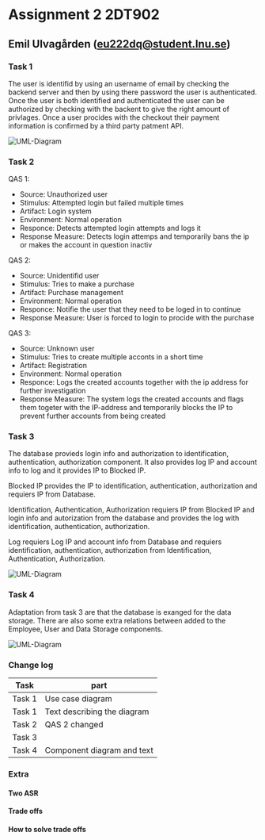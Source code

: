 # Assignment 2 2DT902

## Emil Ulvagården (eu222dq@student.lnu.se)

### Task 1

The user is identifid by using an username of email by checking the backend server and then by using there password the user is authenticated. Once the user is both identified and authenticated the user can be authorized by checking with the backent to give the right amount of privlages. Once a user procides with the checkout their payment information is confirmed by a third party patment API.

![UML-Diagram](../UML/Ass_2_Upg_1.png)

### Task 2

QAS 1:

* Source: Unauthorized user
* Stimulus: Attempted login but failed multiple times
* Artifact: Login system
* Environment: Normal operation
* Responce: Detects attempted login attempts and logs it
* Response Measure: Detects login attemps and temporarily bans the ip or makes the account in question inactiv

QAS 2:

* Source: Unidentifid user
* Stimulus: Tries to make a purchase
* Artifact: Purchase management
* Environment: Normal operation
* Responce: Notifie the user that they need to be loged in to continue
* Response Measure: User is forced to login to procide with the purchase

QAS 3:

* Source: Unknown user
* Stimulus: Tries to create multiple acconts in a short time
* Artifact: Registration
* Environment: Normal operation
* Responce: Logs the created accounts together with the ip address for further investigation
* Response Measure: The system logs the created accounts and flags them togeter with the IP-address and temporarily blocks the IP to prevent further accounts from being created

### Task 3

The database provieds login info and authorization to identification, authentication, authorization component. It also provides log IP and account info to log and it provides IP to Blocked IP.

Blocked IP provides the IP to identification, authentication, authorization and requiers IP from Database.

Identification, Authentication, Authorization requiers IP from Blocked IP and login info and autorization from the database and provides the log with identification, authentication, authorization.

Log requiers Log IP and account info from Database and requiers identification, authentication, authorization from Identification, Authentication, Authorization.

![UML-Diagram](../UML/Ass_2_Upg_3.png)

### Task 4

Adaptation from task 3 are that the  database is exanged for the data storage. There are also some extra relations between added to the Employee, User and Data Storage components.

![UML-Diagram](../UML/Ass_2_Upg_4.png)

### Change log

|Task|part|
|----|----|
|Task 1|Use case diagram|
|Task 1|Text describing the diagram|
|Task 2|QAS 2 changed|
|Task 3| |
|Task 4|Component diagram and text |

### Extra

#### Two ASR

#### Trade offs

#### How to solve trade offs
